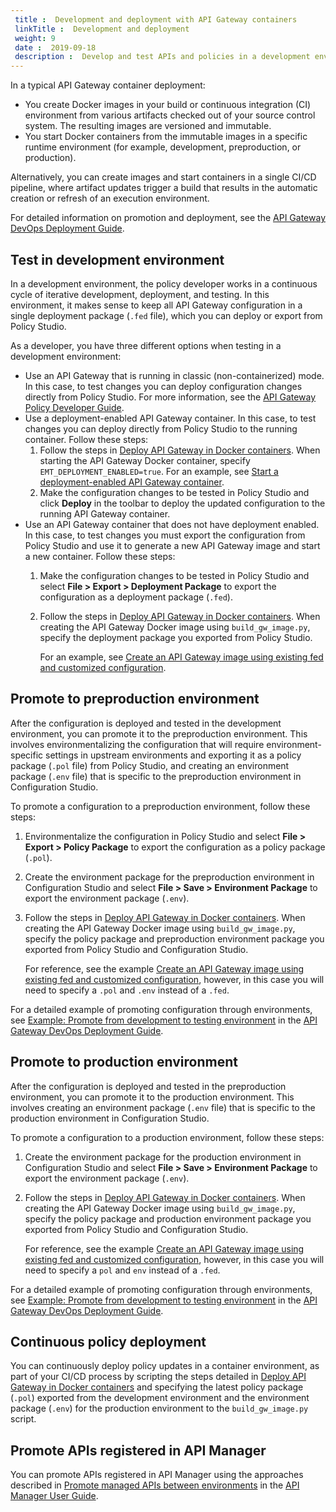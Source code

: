 ```yaml
---
 title :  Development and deployment with API Gateway containers 
 linkTitle :  Development and deployment
 weight: 9
 date :  2019-09-18 
 description :  Develop and test APIs and policies in a development environment, and promote and deploy them in other environments (for example, preproduction and production).
---
```


In a typical API Gateway container deployment:

* You create Docker images in your build or continuous integration (CI) environment from various artifacts checked out of your source control system. The resulting images are versioned and immutable.
* You start Docker containers from the immutable images in a specific runtime environment (for example, development, preproduction, or production).

Alternatively, you can create images and start containers in a single CI/CD pipeline, where artifact updates trigger a build that results in the automatic creation or refresh of an execution environment.

For detailed information on promotion and deployment, see the [API Gateway DevOps Deployment Guide](/bundle/APIGateway_77_PromotionGuide_allOS_en_HTML5/).

## Test in development environment

In a development environment, the policy developer works in a continuous cycle of iterative development, deployment, and testing. In this environment, it makes sense to keep all API Gateway configuration in a single deployment package (`.fed` file), which you can deploy or export from Policy Studio.

As a developer, you have three different options when testing in a development environment:

* Use an API Gateway that is running in classic (non-containerized) mode. In this case, to test changes you can deploy configuration changes directly from Policy Studio. For more information, see the [API Gateway Policy Developer Guide](/bundle/APIGateway_77_PolicyDevGuide_allOS_en_HTML5/).
* Use a deployment-enabled API Gateway container. In this case, to test changes you can deploy directly from Policy Studio to the running container. Follow these steps:
    1. Follow the steps in [Deploy API Gateway in Docker containers](/docs/container_topics/containers_docker_setup). When starting the API Gateway Docker container, specify `EMT_DEPLOYMENT_ENABLED=true`.  For an example, see [Start a deployment-enabled API Gateway container](/docs/container_topics/containers_docker_setup/docker_script_gwimage/#start-a-deployment-enabled-api-gateway-container-in-a-development-environment).
    2. Make the configuration changes to be tested in Policy Studio and click **Deploy** in the toolbar to deploy the updated configuration to the running API Gateway container.
* Use an API Gateway container that does not have deployment enabled. In this case, to test changes you must export the configuration from Policy Studio and use it to generate a new API Gateway image and start a new container. Follow these steps:
    1. Make the configuration changes to be tested in Policy Studio and select **File > Export > Deployment Package** to export the configuration as a deployment package (`.fed`).
    2. Follow the steps in [Deploy API Gateway in Docker containers](/docs/container_topics/containers_docker_setup). When creating the API Gateway Docker image using `build_gw_image.py`, specify the deployment package you exported from Policy Studio.

        For an example, see [Create an API Gateway image using existing fed and customized configuration](/docs/container_topics/containers_docker_setup/docker_script_gwimage/#create-an-api-gateway-image-using-existing-fed-and-customized-configuration).

## Promote to preproduction environment

After the configuration is deployed and tested in the development environment, you can promote it to the preproduction environment. This involves environmentalizing the configuration that will require environment-specific settings in upstream environments and exporting it as a policy package (`.pol` file) from Policy Studio, and creating an environment package (`.env` file) that is specific to the preproduction environment in Configuration Studio.

To promote a configuration to a preproduction environment, follow these steps:

1. Environmentalize the configuration in Policy Studio and select **File > Export > Policy Package** to export the configuration as a policy package (`.pol`).
2. Create the environment package for the preproduction environment in Configuration Studio and select **File > Save > Environment Package** to export the environment package (`.env`).
3. Follow the steps in [Deploy API Gateway in Docker containers](/docs/container_topics/containers_docker_setup). When creating the API Gateway Docker image using `build_gw_image.py`, specify the policy package and preproduction environment package you exported from Policy Studio and Configuration Studio.

    For reference, see the example [Create an API Gateway image using existing fed and customized configuration](/docs/container_topics/containers_docker_setup/docker_script_gwimage/#create-an-api-gateway-image-using-existing-fed-and-customized-configuration), however, in this case you will need to specify a `.pol` and `.env` instead of a `.fed`.

For a detailed example of promoting configuration through environments, see [Example: Promote from development to testing environment](/csh?context=465&product=prod-api-gateway-77)
in the [API Gateway DevOps Deployment Guide](/bundle/APIGateway_77_PromotionGuide_allOS_en_HTML5/).

## Promote to production environment

After the configuration is deployed and tested in the preproduction environment, you can promote it to the production environment. This involves creating an environment package (`.env` file) that is specific to the production environment in Configuration Studio.

To promote a configuration to a production environment, follow these steps:

1. Create the environment package for the production environment in Configuration Studio and select **File > Save > Environment Package** to export the environment package (`.env`).
2. Follow the steps in [Deploy API Gateway in Docker containers](/docs/container_topics/containers_docker_setup). When creating the API Gateway Docker image using `build_gw_image.py`, specify the policy package and production environment package you exported from Policy Studio and Configuration Studio.

    For reference, see the example [Create an API Gateway image using existing fed and customized configuration](/docs/container_topics/containers_docker_setup/docker_script_gwimage/#create-an-api-gateway-image-using-existing-fed-and-customized-configuration), however, in this case you will need to specify a `pol` and `env` instead of a `.fed`.

For a detailed example of promoting configuration through environments, see [Example: Promote from development to testing environment](/csh?context=465&product=prod-api-gateway-77)
in the [API Gateway DevOps Deployment Guide](/bundle/APIGateway_77_PromotionGuide_allOS_en_HTML5/).

## Continuous policy deployment

You can continuously deploy policy updates in a container environment, as part of your CI/CD process by scripting the steps detailed in [Deploy API Gateway in Docker containers](/docs/container_topics/containers_docker_setup) and specifying the latest policy package (`.pol`) exported from the development environment and the environment package (`.env`) for the production environment to the `build_gw_image.py` script.

## Promote APIs registered in API Manager

You can promote APIs registered in API Manager using the approaches described in [Promote managed APIs between environments](/csh?context=1027&product=prod-api-manager-77)
in the [API Manager User Guide](/bundle/APIManager_77_APIMgmtGuide_allOS_en_HTML5/).
